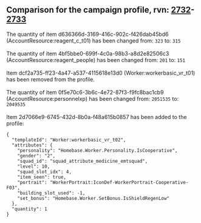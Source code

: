 ## Comparison for the campaign profile, rvn: [2732](https://github.com/PRO100KatYT/FortniteProfileRevisions/tree/main/profiles/campaign/2732%20campaign.json)-[2733](https://github.com/PRO100KatYT/FortniteProfileRevisions/tree/main/profiles/campaign/2733%20campaign.json)

The quantity of item d636366d-3169-416c-902c-f426dab45bd6 (AccountResource:reagent_c_t01) has been changed from: `323` to: `315`
<br><br>
The quantity of item 4bf5bbe0-699f-4c0a-98b3-a8d2e82506c3 (AccountResource:reagent_people) has been changed from: `201` to: `151`
<br><br>
Item dcf2a735-ff23-4a47-a537-4115618e13d0 (Worker:workerbasic_vr_t01) has been removed from the profile.
<br><br>
The quantity of item 0f5e70c6-3b6c-4e72-87f3-f9fc8bac1cb9 (AccountResource:personnelxp) has been changed from: `2051535` to: `2049535`
<br><br>
Item 2d7066e9-6745-432d-8b0a-f48a615b0857 has been added to the profile:

```
{
  "templateId": "Worker:workerbasic_vr_t02",
  "attributes": {
    "personality": "Homebase.Worker.Personality.IsCooperative",
    "gender": "2",
    "squad_id": "squad_attribute_medicine_emtsquad",
    "level": 10,
    "squad_slot_idx": 4,
    "item_seen": true,
    "portrait": "WorkerPortrait:IconDef-WorkerPortrait-Cooperative-F03",
    "building_slot_used": -1,
    "set_bonus": "Homebase.Worker.SetBonus.IsShieldRegenLow"
  },
  "quantity": 1
}
```

<br><br>
